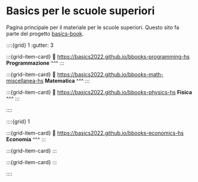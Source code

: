 # Basics per le scuole superiori

Pagina principale per il materiale per le scuole superiori. Questo sito fa parte del progetto [basics-book](https://github.com/Basics).

::::{grid} 1
:gutter: 3

:::{grid-item-card}
:link: https://basics2022.github.io/bbooks-programming-hs
**Programmazione**
^^^
:::

:::{grid-item-card} 
:link: https://basics2022.github.io/bbooks-math-miscellanea-hs
**Matematica**
^^^
:::

:::{grid-item-card}
:link: https://basics2022.github.io/bbooks-physics-hs
**Fisica**
^^^
:::

::::

::::{grid} 1

:::{grid-item-card}
:link: https://basics2022.github.io/bbooks-economics-hs
**Economia**
^^^
:::

:::{grid-item-card}
:::

:::{grid-item-card}
:::

::::


